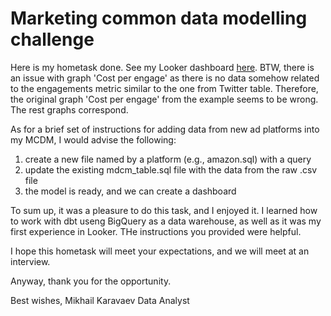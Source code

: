 # Marketing common data modelling challenge
Here is my hometask done.
See my Looker dashboard [here](https://lookerstudio.google.com/reporting/c6bdd3c0-4481-4e61-be48-e623cfad610c/page/tEnnC).
BTW, there is an issue with graph 'Cost per engage' as there is no data somehow related to the engagements metric similar to the one from Twitter table. Therefore, the original graph 'Cost per engage' from the example seems to be wrong. The rest graphs correspond.


As for a brief set of instructions for adding data from new ad platforms into my MCDM, I would advise the following:
1. create a new file named by a platform (e.g., amazon.sql) with a query
2. update the existing mdcm_table.sql file with the data from the raw .csv file
3. the model is ready, and we can create a dashboard

To sum up, it was a pleasure to do this task, and I enjoyed it. I learned how to work with dbt useng BigQuery as a data warehouse, as well as it was my first experience in Looker. THe instructions you provided were helpful.

I hope this hometask will meet your expectations, and we will meet at an interview.

Anyway, thank you for the opportunity.

Best wishes,
Mikhail Karavaev
Data Analyst